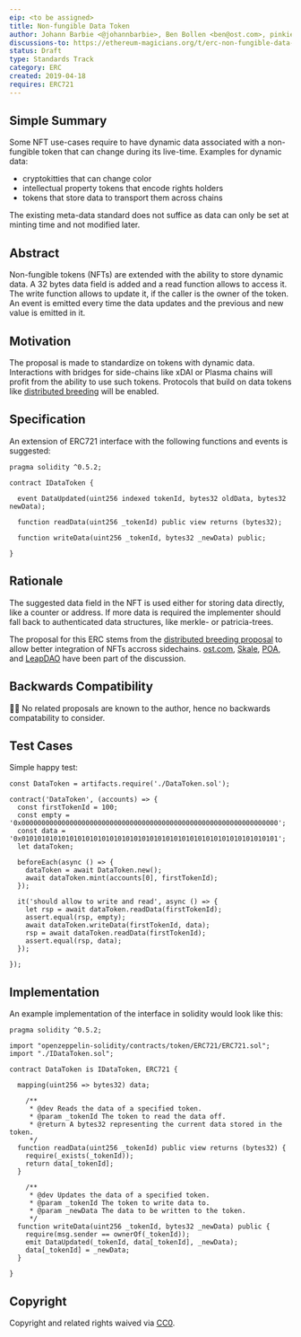 ```yaml
---
eip: <to be assigned>
title: Non-fungible Data Token
author: Johann Barbie <@johannbarbie>, Ben Bollen <ben@ost.com>, pinkiebell <@pinkiebell>
discussions-to: https://ethereum-magicians.org/t/erc-non-fungible-data-token/3139
status: Draft
type: Standards Track
category: ERC
created: 2019-04-18
requires: ERC721
---
```


## Simple Summary

Some NFT use-cases require to have dynamic data associated with a non-fungible token that can change during its live-time. Examples for dynamic data:
- cryptokitties that can change color
- intellectual property tokens that encode rights holders
- tokens that store data to transport them across chains

The existing meta-data standard does not suffice as data can only be set at minting time and not modified later.

## Abstract

Non-fungible tokens (NFTs) are extended with the ability to store dynamic data. A 32 bytes data field is added and a read function allows to access it. The write function allows to update it, if the caller is the owner of the token. An event is emitted every time the data updates and the previous and new value is emitted in it.

## Motivation

The proposal is made to standardize on tokens with dynamic data. Interactions with bridges for side-chains like xDAI or Plasma chains will profit from the ability to use such tokens. Protocols that build on data tokens like [distributed breeding](https://ethresear.ch/t/a-distributed-breeding-function/5264) will be enabled.

## Specification

An extension of ERC721 interface with the following functions and events is suggested:

```
pragma solidity ^0.5.2;

contract IDataToken {
  
  event DataUpdated(uint256 indexed tokenId, bytes32 oldData, bytes32 newData);

  function readData(uint256 _tokenId) public view returns (bytes32);

  function writeData(uint256 _tokenId, bytes32 _newData) public;

}
```

## Rationale

The suggested data field in the NFT is used either for storing data directly, like a counter or address. If more data is required the implementer should fall back to authenticated data structures, like merkle- or patricia-trees.

The proposal for this ERC stems from the [distributed breeding proposal](https://ethresear.ch/t/a-distributed-breeding-function/5264) to allow better integration of NFTs accross sidechains. [ost.com](https://ost.com/), [Skale](https://skalelabs.com/), [POA](https://poa.network/), and [LeapDAO](https://leapdao.org/) have been part of the discussion.

## Backwards Compatibility

🤷‍♂️ No related proposals are known to the author, hence no backwards compatability to consider.

## Test Cases

Simple happy test:

```
const DataToken = artifacts.require('./DataToken.sol');

contract('DataToken', (accounts) => {
  const firstTokenId = 100;
  const empty = '0x0000000000000000000000000000000000000000000000000000000000000000';
  const data = '0x0101010101010101010101010101010101010101010101010101010101010101';
  let dataToken;

  beforeEach(async () => {
    dataToken = await DataToken.new();
    await dataToken.mint(accounts[0], firstTokenId);
  });

  it('should allow to write and read', async () => {
    let rsp = await dataToken.readData(firstTokenId);
    assert.equal(rsp, empty);
    await dataToken.writeData(firstTokenId, data);
    rsp = await dataToken.readData(firstTokenId);
    assert.equal(rsp, data);
  });

});
```


## Implementation

An example implementation of the interface in solidity would look like this:

```
pragma solidity ^0.5.2;

import "openzeppelin-solidity/contracts/token/ERC721/ERC721.sol";
import "./IDataToken.sol";

contract DataToken is IDataToken, ERC721 {

  mapping(uint256 => bytes32) data;

	/**
	 * @dev Reads the data of a specified token.
	 * @param _tokenId The token to read the data off.
	 * @return A bytes32 representing the current data stored in the token.
	 */
  function readData(uint256 _tokenId) public view returns (bytes32) {
    require(_exists(_tokenId));
    return data[_tokenId];
  }

	/**
	 * @dev Updates the data of a specified token.
	 * @param _tokenId The token to write data to.
	 * @param _newData The data to be written to the token.
	 */
  function writeData(uint256 _tokenId, bytes32 _newData) public {
    require(msg.sender == ownerOf(_tokenId));
    emit DataUpdated(_tokenId, data[_tokenId], _newData);
    data[_tokenId] = _newData;
  }

}
```

## Copyright
Copyright and related rights waived via [CC0](https://creativecommons.org/publicdomain/zero/1.0/).
